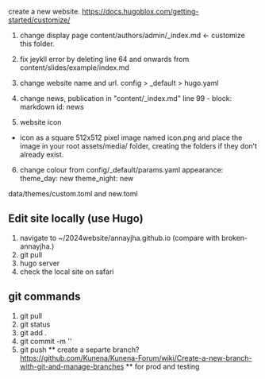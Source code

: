 create a new website. 
https://docs.hugoblox.com/getting-started/customize/
1. change display page 
    content/authors/admin/_index.md <- customize this folder. 
2. fix jeykll error by deleting line 64 and onwards from content/slides/example/index.md
3. change website name and url. 
    config > _default > hugo.yaml 
4. change news, publication in "content/_index.md"
line 99   - block: markdown
    id: news

5. website icon 
- icon as a square 512x512 pixel image named icon.png and place the image in your root assets/media/ folder, creating the folders if they don’t already exist.

6. change colour 
from config/_default/params.yaml 
appearance:
  theme_day: new 
  theme_night: new

data/themes/custom.toml and new.toml

## Edit site locally (use Hugo)
1. navigate to ~/2024website/annayjha.github.io (compare with broken-annayjha.)
2. git pull 
3. hugo server 
4. check the local site on safari


## git commands 
1. git pull 
2. git status 
3. git add . 
4. git commit -m ''
5. git push
** create a separte branch? https://github.com/Kunena/Kunena-Forum/wiki/Create-a-new-branch-with-git-and-manage-branches
** for prod and testing